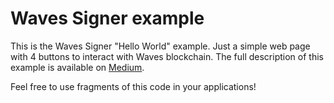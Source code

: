 # Waves Signer example

This is the Waves Signer "Hello World" example. Just a simple web page with 4 buttons to interact with Waves blockchain. The full description of this example is available on [Medium](https://medium.com/@izhur27/getting-started-with-waves-signer-893017c9b7ae). 

Feel free to use fragments of this code in your applications!
